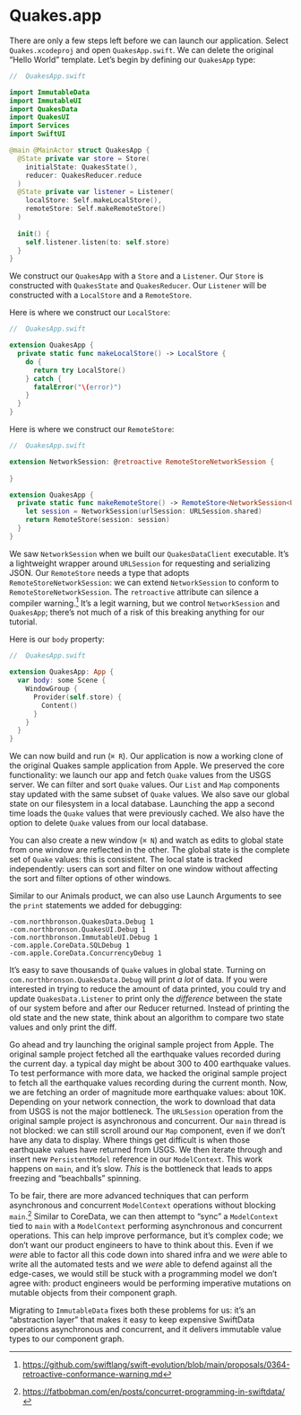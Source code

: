 # Quakes.app

There are only a few steps left before we can launch our application. Select `Quakes.xcodeproj` and open `QuakesApp.swift`. We can delete the original “Hello World” template. Let’s begin by defining our `QuakesApp` type:

```swift
//  QuakesApp.swift

import ImmutableData
import ImmutableUI
import QuakesData
import QuakesUI
import Services
import SwiftUI

@main @MainActor struct QuakesApp {
  @State private var store = Store(
    initialState: QuakesState(),
    reducer: QuakesReducer.reduce
  )
  @State private var listener = Listener(
    localStore: Self.makeLocalStore(),
    remoteStore: Self.makeRemoteStore()
  )
  
  init() {
    self.listener.listen(to: self.store)
  }
}
```

We construct our `QuakesApp` with a `Store` and a `Listener`. Our `Store` is constructed with `QuakesState` and `QuakesReducer`. Our `Listener` will be constructed with a `LocalStore` and a `RemoteStore`.

Here is where we construct our `LocalStore`:

```swift
//  QuakesApp.swift

extension QuakesApp {
  private static func makeLocalStore() -> LocalStore {
    do {
      return try LocalStore()
    } catch {
      fatalError("\(error)")
    }
  }
}
```

Here is where we construct our `RemoteStore`:

```swift
//  QuakesApp.swift

extension NetworkSession: @retroactive RemoteStoreNetworkSession {
  
}

extension QuakesApp {
  private static func makeRemoteStore() -> RemoteStore<NetworkSession<URLSession>> {
    let session = NetworkSession(urlSession: URLSession.shared)
    return RemoteStore(session: session)
  }
}
```

We saw `NetworkSession` when we built our `QuakesDataClient` executable. It’s a lightweight wrapper around `URLSession` for requesting and serializing JSON. Our `RemoteStore` needs a type that adopts `RemoteStoreNetworkSession`: we can extend `NetworkSession` to conform to `RemoteStoreNetworkSession`. The `retroactive` attribute can silence a compiler warning.[^1] It’s a legit warning, but we control `NetworkSession` and `QuakesApp`; there’s not much of a risk of this breaking anything for our tutorial.

Here is our `body` property:

```swift
//  QuakesApp.swift

extension QuakesApp: App {
  var body: some Scene {
    WindowGroup {
      Provider(self.store) {
        Content()
      }
    }
  }
}
```

We can now build and run (`⌘ R`). Our application is now a working clone of the original Quakes sample application from Apple. We preserved the core functionality: we launch our app and fetch `Quake` values from the USGS server. We can filter and sort `Quake` values. Our `List` and `Map` components stay updated with the same subset of `Quake` values. We also save our global state on our filesystem in a local database. Launching the app a second time loads the `Quake` values that were previously cached. We also have the option to delete `Quake` values from our local database.

You can also create a new window (`⌘ N`) and watch as edits to global state from one window are reflected in the other. The global state is the complete set of `Quake` values: this is consistent. The local state is tracked independently: users can sort and filter on one window without affecting the sort and filter options of other windows.

Similar to our Animals product, we can also use Launch Arguments to see the `print` statements we added for debugging:

```text
-com.northbronson.QuakesData.Debug 1
-com.northbronson.QuakesUI.Debug 1
-com.northbronson.ImmutableUI.Debug 1
-com.apple.CoreData.SQLDebug 1
-com.apple.CoreData.ConcurrencyDebug 1
```

It’s easy to save thousands of `Quake` values in global state. Turning on `com.northbronson.QuakesData.Debug` will print *a lot* of data. If you were interested in trying to reduce the amount of data printed, you could try and update `QuakesData.Listener` to print only the *difference* between the state of our system before and after our Reducer returned. Instead of printing the old state and the new state, think about an algorithm to compare two state values and only print the diff.

Go ahead and try launching the original sample project from Apple. The original sample project fetched all the earthquake values recorded during the current day. a typical day might be about 300 to 400 earthquake values. To test performance with more data, we hacked the original sample project to fetch all the earthquake values recording during the current month. Now, we are fetching an order of magnitude more earthquake values: about 10K. Depending on your network connection, the work to download that data from USGS is not the major bottleneck. The `URLSession` operation from the original sample project is asynchronous and concurrent. Our `main` thread is not blocked: we can still scroll around our `Map` component, even if we don’t have any data to display. Where things get difficult is when those earthquake values have returned from USGS. We then iterate through and insert new `PersistentModel` reference in our `ModelContext`. This work happens on `main`, and it’s slow. *This* is the bottleneck that leads to apps freezing and “beachballs” spinning.

To be fair, there are more advanced techniques that can perform asynchronous and concurrent `ModelContext` operations without blocking `main`.[^2] Similar to CoreData, we can then attempt to “sync” a `ModelContext` tied to `main` with a `ModelContext` performing asynchronous and concurrent operations. This can help improve performance, but it’s complex code; we don’t want our product engineers to have to think about this. Even if we *were* able to factor all this code down into shared infra and we *were* able to write all the automated tests and we *were* able to defend against all the edge-cases, we would still be stuck with a programming model we don’t agree with: product engineers would be performing imperative mutations on mutable objects from their component graph.

Migrating to `ImmutableData` fixes both these problems for us: it’s an “abstraction layer” that makes it easy to keep expensive SwiftData operations asynchronous and concurrent, and it delivers immutable value types to our component graph.

[^1]: https://github.com/swiftlang/swift-evolution/blob/main/proposals/0364-retroactive-conformance-warning.md
[^2]: https://fatbobman.com/en/posts/concurret-programming-in-swiftdata/
